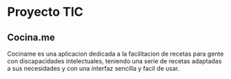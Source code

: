 # Proyecto TIC
## Cocina.me
Cociname es una aplicacion dedicada a la facilitacion de recetas para gente con discapacidades intelectuales, teniendo una serie de recetas adaptadas a sus necesidades y con una interfaz sencilla y facil de usar.